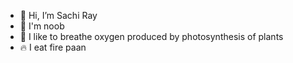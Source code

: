 - 👋 Hi, I’m Sachi Ray
- 👀 I'm noob
- 🌱 I like to breathe oxygen produced by photosynthesis of plants
- 🔥 I eat fire paan
<!---
Sachi-27/Sachi-27 is a ✨ special ✨ repository because its `README.md` (this file) appears on your GitHub profile.
You can click the Preview link to take a look at your changes.
--->
